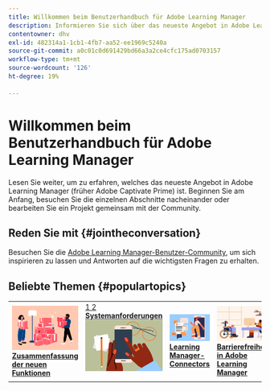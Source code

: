 ```yaml
---
title: Willkommen beim Benutzerhandbuch für Adobe Learning Manager
description: Informieren Sie sich über das neueste Angebot in Adobe Learning Manager (früher Adobe Captivate Prime). Beginnen Sie am Anfang, besuchen Sie die einzelnen Abschnitte nacheinander oder bearbeiten Sie ein Projekt gemeinsam mit der Community.
contentowner: dhv
exl-id: 482314a1-1cb1-4fb7-aa52-ee1969c5240a
source-git-commit: a0c01c0d691429bd66a3a2ce4cfc175ad0703157
workflow-type: tm+mt
source-wordcount: '126'
ht-degree: 19%

---
```


# Willkommen beim Benutzerhandbuch für Adobe Learning Manager

Lesen Sie weiter, um zu erfahren, welches das neueste Angebot in Adobe Learning Manager (früher Adobe Captivate Prime) ist. Beginnen Sie am Anfang, besuchen Sie die einzelnen Abschnitte nacheinander oder bearbeiten Sie ein Projekt gemeinsam mit der Community.

## Reden Sie mit {#jointheconversation}

Besuchen Sie die [Adobe Learning Manager-Benutzer-Community](https://community.adobe.com/t5/adobe-learning-manager/ct-p/ct-captivate-prime?page=1&amp;sort=latest_replies&amp;lang=all&amp;tabid=all), um sich inspirieren zu lassen und Antworten auf die wichtigsten Fragen zu erhalten.

## Beliebte Themen {#populartopics}

<table style="table-layout:fixed">
 <tbody>
  <tr>
   <td>
    <a href="whats-new.md">
    <img alt="Neue Funktionen" src="assets/prime-new.jpeg">
    </a>
    <div>
    <a href="whats-new.md"><strong>Zusammenfassung der neuen Funktionen</strong></a>
    </div>
   </td>
   <td>
    <a href="system-requirements.md">
    1
    2
    <a href="whats-new.md"><strong>Systemanforderungen </strong></a><img alt="Systemanforderungen" src="assets/prime-reqs.jpeg"></a>
    </p>
   </td>
   <td>
    <a href="integration-admin/feature-summary/connectors.md">
    <img alt="Connector" src="assets/prime-connector.jpeg">
    </a>
    <div>
    <a href="integration-admin/feature-summary/connectors.md"><strong>Learning Manager-Connectors</strong></a>
    </div>
   </td>
   <td>
    <a href="accessibility-learning-manager.md">
    <img alt="Zugänglichkeit" src="assets/prime-accessibility.jpeg">
    </a>
    <div>
    <a href="accessibility-learning-manager.md"><strong>Barrierefreiheit in Adobe Learning Manager</strong></a>
    </div>
   </td>
  </tr>
 </tbody>
</table>
